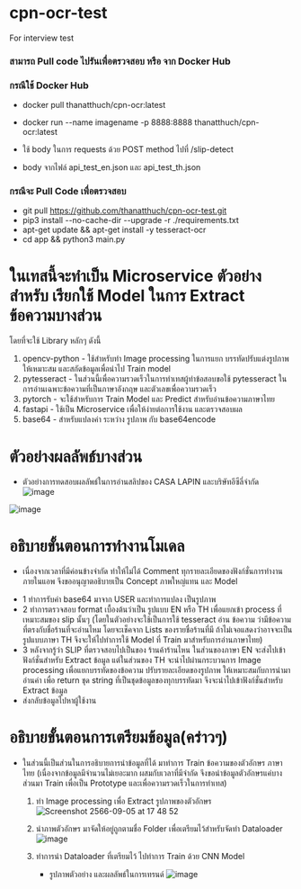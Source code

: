 # cpn-ocr-test
For interview test

### สามารถ Pull code ไปรันเพื่อตรวจสอบ หรือ จาก Docker Hub 

### กรณีใช้ Docker Hub
 - docker pull thanatthuch/cpn-ocr:latest
 - docker run --name imagename -p 8888:8888 thanatthuch/cpn-ocr:latest

 - ใช้ body ในการ requests ด้วย POST method ไปที่ /slip-detect
 - body จากไฟล์ api_test_en.json และ api_test_th.json

### กรณีจะ Pull Code เพื่อตรวจสอบ
 - git pull https://github.com/thanatthuch/cpn-ocr-test.git
 - pip3 install --no-cache-dir --upgrade -r ./requirements.txt
 - apt-get update && apt-get install -y tesseract-ocr
 - cd app && python3 main.py

# ในเทสนี้จะทำเป็น Microservice ตัวอย่างสำหรับ เรียกใช้ Model ในการ Extract ข้อความบางส่วน
โดยที่จะใช้ Library หลักๆ ดังนี้
 1. opencv-python - ใช้สำหรับทำ Image processing ในการแยก บรรทัดปรับแต่งรูปภาพให้เหมาะสม และสกัดข้อมูลเพื่อนำไป Train model
 2. pytesseract   - ในส่วนนี้เพื่อความรวดเร็วในการทำเทสผู้ทำข้อสอบขอใช้ pytesseract ในการอ่านเฉพาะข้อความที่เป็นภาษาอังกฤษ และตัวเลขเพื่อความรวดเร็ว
 3. pytorch       - จะใช้สำหรับการ Train Model และ Predict สำหรับอ่านข้อความภาษาไทย
 4. fastapi       - ใช้เป็น Microservice เพื่อให้ง่ายต่อการใช้งาน และตรวจสอบผล
 5. base64        - สำหรับแปลงค่า ระหว่าง รูปภาพ กับ base64encode

# ตัวอย่างผลลัพธ์บางส่วน
* ตัวอย่างการทดสอบผลลัพธ์ในการอ่านสลิปของ CASA LAPIN และบริษัทอีซีลี่จำกัด
![image](https://github.com/thanatthuch/cpn-ocr-test/assets/52025403/590b4269-0dd2-4724-aaac-f0d93fa28d96)


![image](https://github.com/thanatthuch/cpn-ocr-test/assets/52025403/7354c21e-aac8-4024-9b2e-ed5cf0d90b6a)


# อธิบายขั้นตอนการทำงานโมเดล 
* เนื่องจากเวลาที่มีค่อนข้างจำกัด ทำให้ไม่ได้ Comment ทุกรายละเอียดของฟังก์ชั่นการทำงานภายในแอพ จึงขออนุญาตอธิบายเป็น Concept ภาพใหญ่แทน และ Model 
 - 1 ทำการรับค่า base64 มาจาก USER และทำการแปลง เป็นรูปภาพ
 - 2 ทำการตรวจสอบ format เบื้องต้นว่าเป็น รูปแบบ EN หรือ TH เพื่อแยกเข้า process ที่เหมาะสมของ slip นั้นๆ (โดยในตัวอย่างจะใช้เป็นการใช้ tesseract อ่าน ข้อความ ว่ามีข้อความที่ตรงกับชื่อร้านที่จะอ่านไหม โดยจะเช็คจาก Lists ของรายชื่อร้านที่มี ถ้าไม่เจอแสดงว่าอาจจะเป็นรูปแบบภาษา TH จึงจะให้ไปทำการใช้ Model ที่ Train มาสำหรับการอ่านภาษาไทย)
 - 3 หลังจากรู้ว่า SLIP ที่ตรวจสอบไปเป็นของ ร้านค้าร้านไหน ในส่วนของภาษา EN จะส่งไปเข้าฟังก์ชั่นสำหรับ Extract ข้อมูล แต่ในส่วนของ TH จะนำไปผ่านกระบวนการ Image processing เพื่อแยกบรรทัดของข้อความ ปรับรายละเอียดของรูปภาพ ให้เหมาะสมกับการนำมาอ่านค่า เพื่อ return ชุด string ที่เป็นชุดข้อมูลของทุกบรรทัดมา จึงจะนำไปเข้าฟังก์ชั่นสำหรับ Extract ข้อมูล
 - ส่งกลับข้อมูลไปหาผู้ใช้งาน

# อธิบายขั้นตอนการเตรียมข้อมูล(คร่าวๆ)
* ในส่วนนี้เป็นส่วนในการอธิบายการนำข้อมูลที่ได้ มาทำการ Train ข้อความของตัวอักษร ภาษาไทย (เนื่องจากข้อมูลมีจำนวนไม่เยอะมาก ผสมกับเวลาที่มีจำกัด จึงขอนำข้อมูลตัวอักษรแค่บางส่วนมา Train เพื่อเป็น Prototype และเพื่อความรวดเร็วในการทำเทส)
  1. ทำ Image processing เพื่อ Extract รูปภาพของตัวอักษร
     ![Screenshot 2566-09-05 at 17 48 52](https://github.com/thanatthuch/cpn-ocr-test/assets/52025403/9c92a98b-378c-4012-8563-2d147953353f)

  2. นำภาพตัวอักษร มาจัดให้อยู่ถูกตามชื่อ Folder เพื่อเตรียมไว้สำหรับจัดทำ Dataloader 
     ![image](https://github.com/thanatthuch/cpn-ocr-test/assets/52025403/b3828883-b097-4cd0-9b49-8de70ca50499)

  3. ทำการนำ Dataloader ที่เตรียมไว้ ไปทำการ Train ด้วย CNN Model
     * รูปภาพตัวอย่าง และผลลัพธ์ในการเทรนด์
![image](https://github.com/thanatthuch/cpn-ocr-test/assets/52025403/8b527453-2a04-413d-be59-b82a37218c26)
